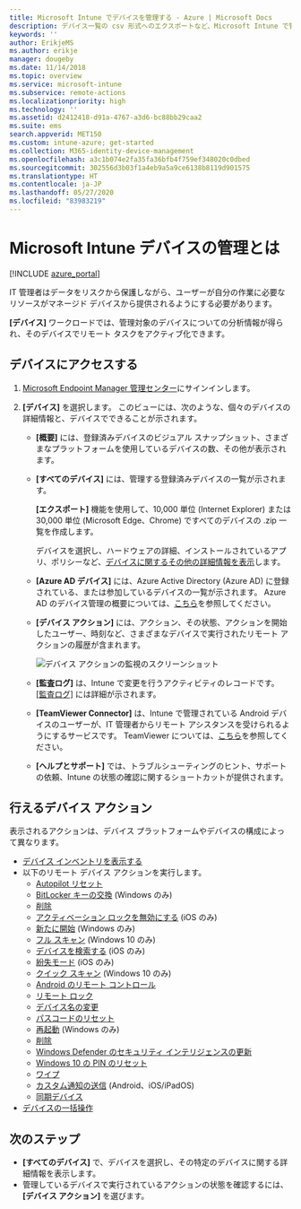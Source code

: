 ```yaml
---
title: Microsoft Intune でデバイスを管理する - Azure | Microsoft Docs
description: デバイス一覧の csv 形式へのエクスポートなど、Microsoft Intune で管理するデバイスを確認します。また、Azure Active Directory に参加しているデバイスを表示したり、TeamViewer Connector を使用して IT 管理者がリモートで Android デバイスのトラブルシューティングを行えるようにしたり、デバイスで実行できるすべての操作を表示します。
keywords: ''
author: ErikjeMS
ms.author: erikje
manager: dougeby
ms.date: 11/14/2018
ms.topic: overview
ms.service: microsoft-intune
ms.subservice: remote-actions
ms.localizationpriority: high
ms.technology: ''
ms.assetid: d2412418-d91a-4767-a3d6-bc88bb29caa2
ms.suite: ems
search.appverid: MET150
ms.custom: intune-azure; get-started
ms.collection: M365-identity-device-management
ms.openlocfilehash: a3c1b074e2fa35fa36bfb4f759ef348020c0dbed
ms.sourcegitcommit: 302556d3b03f1a4eb9a5a9ce6138b8119d901575
ms.translationtype: HT
ms.contentlocale: ja-JP
ms.lasthandoff: 05/27/2020
ms.locfileid: "83983219"
---
```

# <a name="what-is-microsoft-intune-device-management"></a>Microsoft Intune デバイスの管理とは

[!INCLUDE [azure_portal](../includes/azure_portal.md)]

IT 管理者はデータをリスクから保護しながら、ユーザーが自分の作業に必要なリソースがマネージド デバイスから提供されるようにする必要があります。

**[デバイス]** ワークロードでは、管理対象のデバイスについての分析情報が得られ、そのデバイスでリモート タスクをアクティブ化できます。

## <a name="get-to-your-devices"></a>デバイスにアクセスする

1. [Microsoft Endpoint Manager 管理センター](https://go.microsoft.com/fwlink/?linkid=2109431)にサインインします。
3. **[デバイス]** を選択します。 このビューには、次のような、個々のデバイスの詳細情報と、デバイスでできることが示されます。

   - **[概要]** には、登録済みデバイスのビジュアル スナップショット、さまざまなプラットフォームを使用しているデバイスの数、その他が表示されます。
   - **[すべてのデバイス]** には、管理する登録済みデバイスの一覧が示されます。

     **[エクスポート]** 機能を使用して、10,000 単位 (Internet Explorer) または 30,000 単位 (Microsoft Edge、Chrome) ですべてのデバイスの .zip 一覧を作成します。

     デバイスを選択し、ハードウェアの詳細、インストールされているアプリ、ポリシーなど、[デバイスに関するその他の詳細情報を表示](device-inventory.md)します。

   - **[Azure AD デバイス]** には、Azure Active Directory (Azure AD) に登録されている、または参加しているデバイスの一覧が示されます。 Azure AD のデバイス管理の概要については、[こちら](https://docs.microsoft.com/azure/active-directory/device-management-introduction)を参照してください。
   - **[デバイス アクション]** には、アクション、その状態、アクションを開始したユーザー、時刻など、さまざまなデバイスで実行されたリモート アクションの履歴が含まれます。

     ![デバイス アクションの監視のスクリーンショット](./media/device-management/monitor-device-actions.png)

   - **[監査ログ]** は、Intune で変更を行うアクティビティのレコードです。 [[監査ログ]](../fundamentals/monitor-audit-logs.md) には詳細が示されます。
   - **[TeamViewer Connector]** は、Intune で管理されている Android デバイスのユーザーが、IT 管理者からリモート アシスタンスを受けられるようにするサービスです。 TeamViewer については、[こちら](teamviewer-support.md)を参照してください。
   - **[ヘルプとサポート]** では、トラブルシューティングのヒント、サポートの依頼、Intune の状態の確認に関するショートカットが提供されます。

## <a name="available-device-actions"></a>行えるデバイス アクション
表示されるアクションは、デバイス プラットフォームやデバイスの構成によって異なります。

- [デバイス インベントリを表示する](device-inventory.md)
- 以下のリモート デバイス アクションを実行します。
  - [Autopilot リセット](https://docs.microsoft.com/windows/deployment/windows-autopilot/windows-autopilot-reset#reset-devices-with-remote-windows-autopilot-reset)
  - [BitLocker キーの交換](../protect/encrypt-devices.md#rotate-bitlocker-recovery-keys) (Windows のみ)
  - [削除](devices-wipe.md#delete-devices-from-the-intune-portal)
  - [アクティベーション ロックを無効にする](device-activation-lock-disable.md) (iOS のみ)
  - [新たに開始](device-fresh-start.md) (Windows のみ)
  - [フル スキャン](../configuration/device-restrictions-windows-10.md#microsoft-defender-antivirus) (Windows 10 のみ)
  - [デバイスを検索する](device-locate.md) (iOS のみ)
  - [紛失モード](device-lost-mode.md) (iOS のみ)
  - [クイック スキャン](../configuration/device-restrictions-windows-10.md#microsoft-defender-antivirus) (Windows 10 のみ)
  - [Android のリモート コントロール](teamviewer-support.md)
  - [リモート ロック](device-remote-lock.md)
  - [デバイス名の変更](device-rename.md)
  - [パスコードのリセット](device-passcode-reset.md)
  - [再起動](device-restart.md) (Windows のみ)
  - [削除](devices-wipe.md#retire)
  - [Windows Defender のセキュリティ インテリジェンスの更新](https://docs.microsoft.com/windows/security/threat-protection/windows-defender-antivirus/manage-protection-updates-windows-defender-antivirus)
  - [Windows 10 の PIN のリセット](device-windows-pin-reset.md)
  - [ワイプ](devices-wipe.md#wipe)
  - [カスタム通知の送信](custom-notifications.md#send-a-custom-notification-to-a-single-device) (Android、iOS/iPadOS)
  - [同期デバイス](device-sync.md)
- [デバイスの一括操作](bulk-device-actions.md)

## <a name="next-steps"></a>次のステップ

- **[すべてのデバイス]** で、デバイスを選択し、その特定のデバイスに関する詳細情報を表示します。
- 管理しているデバイスで実行されているアクションの状態を確認するには、 **[デバイス アクション]** を選びます。
